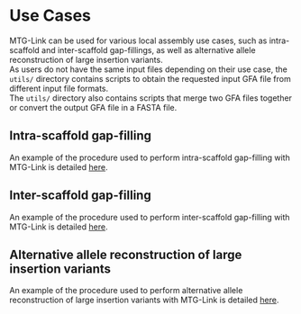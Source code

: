 # Use Cases

MTG-Link can be used for various local assembly use cases, such as intra-scaffold and inter-scaffold gap-fillings, as well as alternative allele reconstruction of large insertion variants.  
As users do not have the same input files depending on their use case, the `utils/` directory contains scripts to obtain the requested input GFA file from different input file formats.  
The `utils/` directory also contains scripts that merge two GFA files together or convert the output GFA file in a FASTA file. 


## Intra-scaffold gap-filling

An example of the procedure used to perform intra-scaffold gap-filling with MTG-Link is detailed [here](./intrascaffold_gapfilling/README.md).


## Inter-scaffold gap-filling

An example of the procedure used to perform inter-scaffold gap-filling with MTG-Link is detailed [here](./interscaffold_gapfilling/README.md).

## Alternative allele reconstruction of large insertion variants

An example of the procedure used to perform alternative allele reconstruction of large insertion variants with MTG-Link is detailed [here](./insertionsvariants_reconstruction/README.md).